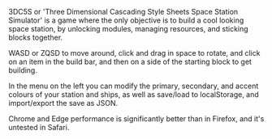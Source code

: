 3DC5S or 'Three Dimensional Cascading Style Sheets Space Station Simulator' is a game where the only objective is to build a cool looking space station, by unlocking modules, managing resources, and sticking blocks together.

WASD or ZQSD to move around, click and drag in space to rotate, and click on an item in the build bar, and then on a side of the starting block to get building.

In the menu on the left you can modify the primary, secondary, and accent colours of your station and ships, as well as save/load to localStorage, and import/export the save as JSON.

Chrome and Edge performance is significantly better than in Firefox, and it's untested in Safari.
